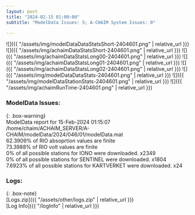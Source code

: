 ```yaml
---
layout: post
title: "2024-02-15 01:00:00"
subtitle: "ModelData Issues: 5; A-CHAIM System Issues: 0"

---
```


![]({{ "/assets/img/modelDataDataStatsShort-2404601.png" | relative_url }})
![]({{ "/assets/img/achaimDataStatsShort-2404601.png" | relative_url }})
![]({{ "/assets/img/achaimDataStatsLong00-2404601.png" | relative_url }})
![]({{ "/assets/img/achaimDataStatsLong01-2404601.png" | relative_url }})
![]({{ "/assets/img/achaimDataStatsLong02-2404601.png" | relative_url }})
![]({{ "/assets/img/modelDataDataStats-2404601.png" | relative_url }})
![]({{ "/assets/img/modelDataStationStats-2404601.png" | relative_url }})
![]({{ "/assets/img/achaimRunTime-2404601.png" | relative_url }})


### ModelData Issues:  
  
{: .box-warning}  
 ModelData report for 15-Feb-2024 01:15:07   
 /home/chaim/ACHAIM_SERVER/A-CHAIM/modelData/2024/046/01/modelData.mat   
 62.3909% of RIO absoprtion values are finite   
 73.3988% of RIO volt values are finite   
 0% of all possible stations for IONO were downloaded. x2349   
 0% of all possible stations for SENTINEL were downloaded. x1804   
 7.6923% of all possible stations for KARTVERKET were downloaded. x24   
  


### Logs:  
  
{: .box-note}  
[Logs.zip]({{ "/assets/other/logs.zip" | relative_url }})  
[Log Info]({{ "/logInfo" | relative_url }})  
